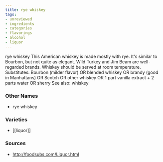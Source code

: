 ```yaml
---
title: rye whiskey
tags:
- unreviewed
- ingredients
- categories
- flavorings
- alcohol
- liquor
---
```

rye whiskey This American whiskey is made mostly with rye. It's similar to Bourbon, but not quite as elegant. Wild Turkey and Jim Beam are well-regarded brands. Whiskey should be served at room temperature. Substitutes: Bourbon (milder flavor) OR blended whiskey OR brandy (good in Manhattans) OR Scotch OR other whiskey OR 1 part vanilla extract + 2 parts water OR sherry See also: whiskey

### Other Names

* rye whiskey

### Varieties

* [[liquor]]

### Sources
* http://foodsubs.com/Liquor.html
